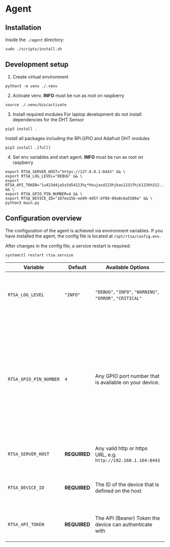# Agent

## Installation

Inside the `./agent` directory:

```shell
sudo ./scripts/install.sh
```

## Development setup

1. Create virtual environment
  ```shell
  python3 -m venv ./.venv
  ```
2. Activate venv. **INFO** must be run as root on raspberry
  ```shell
  source ./.venv/bin/activate
  ```
3. Install required modules
  For laptop development do not install dependencies for the DHT Sensor
  ```shell
  pip3 install .
  ```

  Install all packages including the RPi.GPIO and Adafruit DHT modules
  ```shell
  pip3 install .[full]
  ```


4. Set env variables and start agent. **INFO** must be run as root on raspberry
  ```shell
  export RTSA_SERVER_HOST="https://127.0.0.1:8443" && \
  export RTSA_LOG_LEVEL="DEBUG" && \
  export RTSA_API_TOKEN="1u423d4ja5s5d54123%ç*hkujasd123hjkas1231fhjk123kh312..." && \
  export RTSA_GPIO_PIN_NUMBER=4 && \
  export RTSA_DEVICE_ID="187ea15b-ee09-4d5f-bf08-09a8c6a5589a" && \
  python3 main.py
```

## Configuration overview

The configuration of the agent is achieved via environment variables. If you have installed the agent, 
the config file is located at `/opt/rtsa/config.env`.

After changes in the config file, a service restart is required:

```shell
systemctl restart rtsa.service
```

| Variable               | Default      | Available Options                                             | Description                                                                                                                                                                                                                                                                                       |
|------------------------|--------------|---------------------------------------------------------------|---------------------------------------------------------------------------------------------------------------------------------------------------------------------------------------------------------------------------------------------------------------------------------------------------|
| `RTSA_LOG_LEVEL`       | `"INFO"`     | `"DEBUG"`, `"INFO"`, `"WARNING"`, `"ERROR"`, `"CRITICAL"`     | **WARNING** the debug mode outputs sensitive data such as API Tokens, etc. Sets the log level of the application.                                                                                                                                                                                 |
| `RTSA_GPIO_PIN_NUMBER` | `4`          | Any GPIO port number that is available on your device.        | The GPIO pin number that the sensor data is sent to. Note that the GPIO pin number is required, not the board pin number, e.g. for the Raspberry Pi Model 3 the pin number `4` references the `GPIO4` pin which is referenced as Pin number `7`. For Raspberry Pi's refer to: https://pinout.xyz/ |
| `RTSA_SERVER_HOST`     | **REQUIRED** | Any valid http or https URL, e.g. `http://192.168.1.164:8443` | The host of the server the measurement data is sent to.                                                                                                                                                                                                                                           |
| `RTSA_DEVICE_ID`       | **REQUIRED** | The ID of the device that is defined on the host              | This is used on multi-device capable hosts to differentiate between the different devices.                                                                                                                                                                                                        |
| `RTSA_API_TOKEN`       | **REQUIRED** | The API (Bearer) Token the device can authenticate with       | On hosts that allow multiple devices this must probably be device specific.                                                                                                                                                                                                                       |